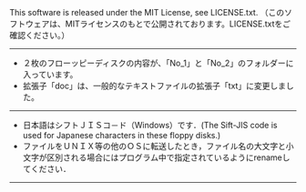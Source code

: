 
This software is released under the MIT License, see LICENSE.txt.
（このソフトウェアは、MITライセンスのもとで公開されております。LICENSE.txtをご確認ください。）

----

* ２枚のフローッピーディスクの内容が、「No_1」と「No_2」のフォルダーに入っています。
* 拡張子「doc」は、一般的なテキストファイルの拡張子「txt」に変更しました。

----

* 日本語はシフトＪＩＳコ－ド（Windows）です．(The Sift-JIS code is used for Japanese characters in these floppy disks.)
* ファイルをＵＮＩＸ等の他のＯＳに転送したとき，ファイル名の大文字と小文字が区別される場合にはプログラム中で指定されているようにrenameしてください．

----
